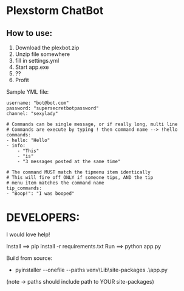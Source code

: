# Plexstorm ChatBot

## How to use:
1. Download the plexbot.zip
2. Unzip file somewhere
3. fill in settings.yml
4. Start app.exe
5. ??
6. Profit

Sample YML file:

    username: "bot@bot.com"
    password: "supersecretbotpassword"
    channel: "sexylady"

    # Commands can be single message, or if really long, multi line
    # Commands are execute by typing ! then command name --> !hello
    commands:
    - hello: "Hello"
    - info:
        - "This"
        - "is"
        - "3 messages posted at the same time"

    # The command MUST match the tipmenu item identically
    # This will fire off ONLY if someone tips, AND the tip
    # menu item matches the command name
    tip_commands:
    - "Boop!": "I was booped"


# DEVELOPERS:
I would love help!

Install ==> pip install -r requirements.txt
Run ==> python app.py

Build from source:
* pyinstaller --onefile --paths venv\Lib\site-packages .\app.py

(note -> paths should include path to YOUR site-packages)
